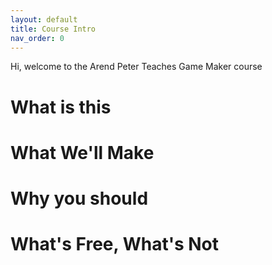 ```yaml
---
layout: default
title: Course Intro
nav_order: 0
---
```


Hi, welcome to the Arend Peter Teaches Game Maker course

# What is this

# What We'll Make

# Why you should

# What's Free, What's Not
